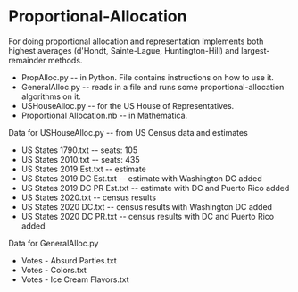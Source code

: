 # Proportional-Allocation
For doing proportional allocation and representation
Implements both highest averages (d'Hondt, Sainte-Lague, Huntington-Hill)
and largest-remainder methods.
- PropAlloc.py -- in Python. File contains instructions on how to use it.
- GeneralAlloc.py -- reads in a file and runs some proportional-allocation algorithms on it.
- USHouseAlloc.py -- for the US House of Representatives.
- Proportional Allocation.nb -- in Mathematica.

Data for USHouseAlloc.py -- from US Census data and estimates
- US States 1790.txt -- seats: 105
- US States 2010.txt -- seats: 435
- US States 2019 Est.txt -- estimate
- US States 2019 DC Est.txt -- estimate with Washington DC added
- US States 2019 DC PR Est.txt -- estimate with DC and Puerto Rico added
- US States 2020.txt -- census results
- US States 2020 DC.txt -- census results with Washington DC added
- US States 2020 DC PR.txt -- census results with DC and Puerto Rico added

Data for GeneralAlloc.py
- Votes - Absurd Parties.txt
- Votes - Colors.txt
- Votes - Ice Cream Flavors.txt
